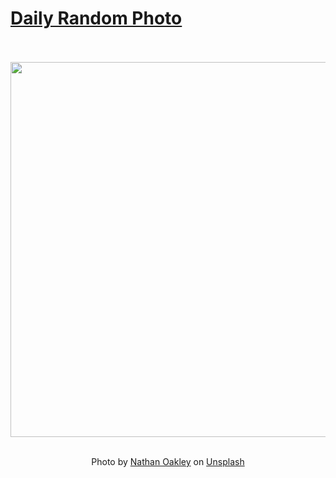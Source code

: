 # [Daily Random Photo](https://www.dailyrandomphoto.com/)

<div align="center">
  <br>
  <br>
  <a href="https://www.dailyrandomphoto.com/p/2022/2022-04-07/"><img src="https://images.unsplash.com/photo-1616464916356-3a777b2b60b1?crop=entropy&cs=tinysrgb&fit=max&fm=jpg&ixid=Mnw3NzUwOHwwfDF8cmFuZG9tfHx8fHx8fHx8MTY0OTI5MTU0MQ&ixlib=rb-1.2.1&q=80&w=1080" width="600px"></a>
  <br>
  <br>
  <p class="has-text-grey">Photo by <a href="https://unsplash.com/@nathanrjliving?utm_source=Daily%20Random%20Photo&amp;utm_medium=referral" target="_blank" rel="noopener noreferrer">Nathan Oakley</a> on <a href="https://unsplash.com/photos/gj1dnc7yRG0?utm_source=Daily%20Random%20Photo&amp;utm_medium=referral" target="_blank" rel="noopener noreferrer">Unsplash</a></p>
</div>
